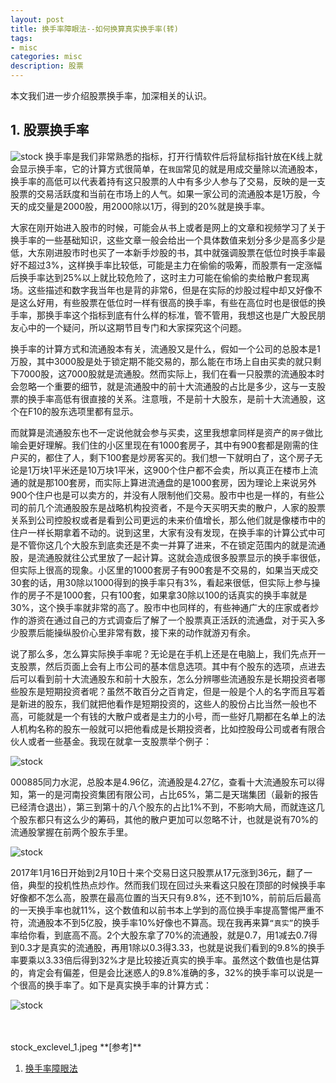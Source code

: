 ```yaml
---
layout: post
title: 换手率障眼法--如何换算真实换手率(转)
tags:
- misc
categories: misc
description: 股票
---
```



本文我们进一步介绍股票换手率，加深相关的认识。


<!-- more -->

## 1. 股票换手率

![stock](https://ivanzz1001.github.io/records/assets/img/misc/stock_exclevel_1.jpeg)
换手率是我们非常熟悉的指标，打开行情软件后将鼠标指针放在K线上就会显示换手率，它的计算方式很简单，在```我国```常见的就是用成交量除以流通股本，换手率的高低可以代表着持有这只股票的人中有多少人参与了交易，反映的是一支股票的交易活跃度和当前在市场上的人气。如果一家公司的流通股本是1万股，今天的成交量是2000股，用2000除以1万，得到的20%就是换手率。

大家在刚开始进入股市的时候，可能会从书上或者是网上的文章和视频学习了关于换手率的一些基础知识，这些文章一般会给出一个具体数值来划分多少是高多少是低，大东刚进股市时也买了一本新手炒股的书，其中就强调股票在低位时换手率最好不超过3%，这样换手率比较低，可能是主力在偷偷的吸筹，而股票有一定涨幅后换手率达到25%以上就比较危险了，这时主力可能在偷偷的卖给散户套现离场。这些描述和数字我当年也是背的非常6，但是在实际的炒股过程中却又好像不是这么好用，有些股票在低位时一样有很高的换手率，有些在高位时也是很低的换手率，那换手率这个指标到底有什么样的标准，管不管用，我想这也是广大股民朋友心中的一个疑问，所以这期节目专门和大家探究这个问题。

换手率的计算方式和流通股本有关，流通股又是什么，假如一个公司的总股本是1万股，其中3000股是处于锁定期不能交易的，那么能在市场上自由买卖的就只剩下7000股，这7000股就是流通股。然而实际上，我们在看一只股票的流通股本时会忽略一个重要的细节，就是流通股中的前十大流通股的占比是多少，这与一支股票的换手率高低有很直接的关系。注意哦，不是前十大股东，是前十大流通股，这个在F10的股东选项里都有显示。

而就算是流通股东也不一定说他就会参与买卖，这里我想拿同样是资产的```房子```做比喻会更好理解。我们住的小区里现在有1000套房子，其中有900套都是刚需的住户买的，都住了人，剩下100套是炒房客买的。我们想一下就明白了，这个房子无论是1万块1平米还是10万块1平米，这900个住户都不会卖，所以真正在楼市上流通的就是那100套房，而实际上算进流通盘的是1000套房，因为理论上来说另外900个住户也是可以卖方的，并没有人限制他们交易。股市中也是一样的，有些公司的前几个流通股股东是战略机构投资者，不是今天买明天卖的散户，人家的股票关系到公司控股权或者是看到公司更远的未来价值增长，那么他们就是像楼市中的住户一样长期拿着不动的。说到这里，大家有没有发现，在换手率的计算公式中可是不管你这几个大股东到底卖还是不卖一并算了进来，不在锁定范围内的就是流通股，是流通股就往公式里放了一起计算。这就会造成很多股票显示的换手率很低，但实际上很高的现象。小区里的1000套房子有900套是不交易的，如果当天成交30套的话，用30除以1000得到的换手率只有3%，看起来很低，但实际上参与操作的房子不是1000套，只有100套，如果拿30除以100的话真实的换手率就是30%，这个换手率就非常的高了。股市中也同样的，有些神通广大的庄家或者炒作的游资在通过自己的方式调查后了解了一个股票真正活跃的流通盘，对于买入多少股票后能操纵股价心里非常有数，接下来的动作就游刃有余。

说了那么多，怎么算实际换手率呢？无论是在手机上还是在电脑上，我们先点开一支股票，然后页面上会有上市公司的基本信息选项。其中有个股东的选项，点进去后可以看到前十大流通股东和前十大股东，怎么分辨哪些流通股东是长期投资者哪些股东是短期投资者呢？虽然不敢百分之百肯定，但是一般是个人的名字而且写着是新进的股东，我们就把他看作是短期投资的，这些人的股份占比当然一般也不高，可能就是一个有钱的大散户或者是主力的小号，而一些好几期都在名单上的法人机构名称的股东一般就可以把他看成是长期投资者，比如控股母公司或者有限合伙人或者一些基金。我现在就拿一支股票举个例子：

![stock](https://ivanzz1001.github.io/records/assets/img/misc/stock_exclevel_2.jpeg)

000885同力水泥，总股本是4.96亿，流通股是4.27亿，查看十大流通股东可以得知，第一的是河南投资集团有限公司，占比65%，第二是天瑞集团（最新的报告已经清仓退出），第三到第十的八个股东的占比1%不到，不影响大局，而就连这几个股东都只有这么少的筹码，其他的散户更加可以忽略不计，也就是说有70%的流通股掌握在前两个股东手里。

![stock](https://ivanzz1001.github.io/records/assets/img/misc/stock_exclevel_3.jpeg)

2017年1月16日开始到2月10日十来个交易日这只股票从17元涨到36元，翻了一倍，典型的投机性热点炒作。然而我们现在回过头来看这只股在顶部的时候换手率好像都不怎么高，股票在最高位置的当天只有9.8%，还不到10%，前前后后最高的一天换手率也就11%，这个数值和以前书本上学到的高位换手率提高警惕严重不符，流通股本不到5亿股，换手率10%好像也不算高。现在我再来算```“真实”```的换手率给你看，到底高不高。2个大股东拿了70%的流通股，就是0.7，用1减去0.7得到0.3才是真实的流通股，再用1除以0.3得3.33，也就是说我们看到的9.8%的换手率要乘以3.33倍后得到32%才是比较接近真实的换手率。虽然这个数值也是估算的，肯定会有偏差，但是会比迷惑人的9.8%准确的多，32%的换手率可以说是一个很高的换手率了。如下是真实换手率的计算方式：

![stock](https://ivanzz1001.github.io/records/assets/img/misc/stock_exclevel_4.jpeg)



<br />
<br />
stock_exclevel_1.jpeg
**[参考]**


1. [换手率障眼法](http://blog.sina.com.cn/s/blog_74d237650102xlaa.html)




<br />
<br />
<br />

